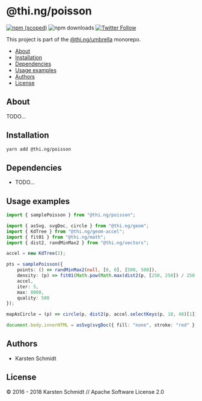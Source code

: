 # @thi.ng/poisson

[![npm (scoped)](https://img.shields.io/npm/v/@thi.ng/poisson.svg)](https://www.npmjs.com/package/@thi.ng/poisson)
![npm downloads](https://img.shields.io/npm/dm/@thi.ng/poisson.svg)
[![Twitter Follow](https://img.shields.io/twitter/follow/thing_umbrella.svg?style=flat-square&label=twitter)](https://twitter.com/thing_umbrella)

This project is part of the
[@thi.ng/umbrella](https://github.com/thi-ng/umbrella/) monorepo.

<!-- TOC depthFrom:2 depthTo:3 -->

- [About](#about)
- [Installation](#installation)
- [Dependencies](#dependencies)
- [Usage examples](#usage-examples)
- [Authors](#authors)
- [License](#license)

<!-- /TOC -->

## About

TODO...

## Installation

```bash
yarn add @thi.ng/poisson
```

## Dependencies

- TODO...

## Usage examples

```ts
import { samplePoisson } from "@thi.ng/poisson";

import { asSvg, svgDoc, circle } from "@thi.ng/geom";
import { KdTree } from "@thi.ng/geom-accel";
import { fit01 } from "@thi.ng/math";
import { dist2, randMinMax2 } from "@thi.ng/vectors";

accel = new KdTree(2);

pts = samplePoisson({
	points: () => randMinMax2(null, [0, 0], [500, 500]),
	density: (p) => fit01(Math.pow(Math.max(dist2(p, [250, 250]) / 250, 0), 2), 2, 10),
	accel,
	iter: 5,
	max: 8000,
	quality: 500
});

mapAsCircle = (p) => circle(p, dist2(p, accel.selectKeys(p, 10, 40)[1]) / 2)

document.body.innerHTML = asSvg(svgDoc({ fill: "none", stroke: "red" }, ...pts.map(mapAsCircle)));
```

## Authors

- Karsten Schmidt

## License

&copy; 2016 - 2018 Karsten Schmidt // Apache Software License 2.0
